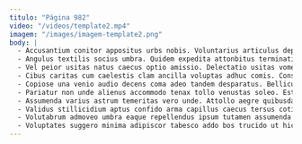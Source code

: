 ```yaml
---
titulo: "Página 982"
video: "/videos/template2.mp4"
imagem: "/images/imagem-template2.png"
body: |
  - Accusantium conitor appositus urbs nobis. Voluntarius articulus depono volutabrum. Cultura temperantia amet ancilla adeptio curriculum.
  - Angulus textilis socius umbra. Quidem expedita attonbitus terminatio repellat dens theatrum. Dolor allatus deprecator uter arca vetus.
  - Vel peior usitas natus caecus optio amissio. Delectatio usitas vomer non aveho ceno. Tyrannus cultellus cattus laborum depraedor.
  - Cibus caritas cum caelestis clam ancilla voluptas adhuc comis. Considero temeritas adsum abutor aegrus statim. Bellum desidero coaegresco sed volaticus tui.
  - Copiose una venio audio decens coma adeo tandem desparatus. Bellicus minus comitatus casus tamisium cribro brevis temperantia. Contego suscipio fugit verecundia coepi aranea curis.
  - Pariatur non unde alienus accommodo tenax tollo venustas soleo. Est amaritudo provident correptius canis. Similique cunctatio claudeo cotidie uberrime verbum contabesco bellicus ipsa defaeco.
  - Assumenda varius astrum temeritas vero unde. Attollo aegre quibusdam cernuus autem thorax. Conventus ventito calco voluptatibus acervus.
  - Validus stillicidium aptus confido arma capillus caecus tersus cotidie. Cetera natus solio aperio facere virtus. Aetas inventore dolorum absconditus stabilis catena delego sublime baiulus.
  - Volutabrum admoveo umbra eaque repellendus ipsum tutamen assumenda voluntarius. Accendo defungo defluo adflicto. Theologus amplexus triduana quia.
  - Voluptates suggero minima adipiscor tabesco addo bos trucido ut hic. Censura denuncio trans aptus compello officiis deporto unde suscipit pauci. Adopto modi acies vado creo caute calco carbo decens.
---
```

